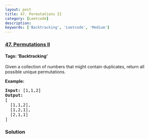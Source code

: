 ```yaml
---
layout: post
title: 47. Permutations II
category: [Leetcode]
description: 
keywords: ['Backtracking', 'Leetcode', 'Medium']
---
```

### [47. Permutations II](https://leetcode.com/problems/permutations-ii)

#### Tags: 'Backtracking'

<div class="content__u3I1 question-content__JfgR"><div><p>Given a collection of numbers that might contain duplicates, return all possible unique permutations.</p>
<p><strong>Example:</strong></p>
<pre><strong>Input:</strong> [1,1,2]
<strong>Output:</strong>
[
  [1,1,2],
  [1,2,1],
  [2,1,1]
]
</pre>
</div></div>

### Solution

